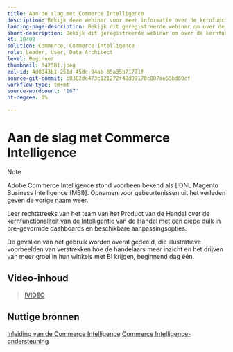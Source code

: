 ```yaml
---
title: Aan de slag met Commerce Intelligence
description: Bekijk deze webinar voor meer informatie over de kernfuncties van de Commerce Intelligence voor je Adobe Commerce of Magento Open Source Store.
landing-page-description: Bekijk dit geregistreerde webinar om over de kernfunctionaliteit van de Intelligentie van de Handel voor uw Adobe Commerce of Magento Open Source opslag te leren.
short-description: Bekijk dit geregistreerde webinar om over de kernfunctionaliteit van de Intelligentie van de Handel voor uw Adobe Commerce of Magento Open Source opslag te leren.
kt: 10408
solution: Commerce, Commerce Intelligence
role: Leader, User, Data Architect
level: Beginner
thumbnail: 342501.jpeg
exl-id: 4d0843b1-251d-45dc-94ab-85a35b71771f
source-git-commit: c0382de473c121272f48d89170c887ae65bd60cf
workflow-type: tm+mt
source-wordcount: '167'
ht-degree: 0%

---
```


# Aan de slag met Commerce Intelligence

>[!NOTE]
>
>Adobe Commerce Intelligence stond voorheen bekend als [!DNL Magento Business Intelligence (MBI)]. Opnamen voor gebeurtenissen uit het verleden geven de vorige naam weer.

Leer rechtstreeks van het team van het Product van de Handel over de kernfunctionaliteit van de Intelligentie van de Handel met een diepe duik in pre-gevormde dashboards en beschikbare aanpassingsopties.

De gevallen van het gebruik worden overal gedeeld, die illustratieve voorbeelden van verstrekken hoe de handelaars meer inzicht en het drijven van meer groei in hun winkels met BI krijgen, beginnend dag één.

## Video-inhoud

>[!VIDEO](https://video.tv.adobe.com/v/342501?quality=12&learn=on)

## Nuttige bronnen

[Inleiding van de Commerce Intelligence](https://experienceleague.adobe.com/docs/commerce-business-intelligence/mbi/getting-started.html)
[Commerce Intelligence-ondersteuning](https://experienceleague.adobe.com/docs/commerce-knowledge-base/kb/troubleshooting/miscellaneous/mbi-service-policies.html)

